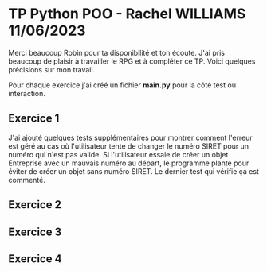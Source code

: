 # TP Python POO - Rachel WILLIAMS 11/06/2023

Merci beaucoup Robin pour ta disponibilité et ton écoute. J'ai pris beaucoup de plaisir à travailler le RPG et à compléter ce TP. Voici quelques précisions sur mon travail.

Pour chaque exercice j'ai créé un fichier **main.py** pour la côté test ou interaction.

## Exercice 1

J'ai ajouté quelques tests supplémentaires pour montrer comment l'erreur est géré au cas où l'utilisateur tente de changer le numéro SIRET pour un numéro qui n'est pas valide. Si l'utilisateur essaie de créer un objet Entreprise avec un mauvais numéro au départ, le programme plante pour éviter de créer un objet sans numéro SIRET. Le dernier test qui vérifie ça est commenté.

## Exercice 2

## Exercice 3

## Exercice 4
